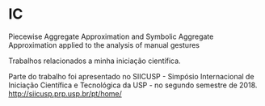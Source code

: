 # IC
Piecewise Aggregate Approximation and Symbolic Aggregate Approximation applied to the analysis of manual gestures

Trabalhos relacionados a minha iniciação científica.

Parte do trabalho foi apresentado no SIICUSP - Simpósio Internacional de Iniciação Científica e Tecnológica da USP - no segundo semestre de 2018.
http://siicusp.prp.usp.br/pt/home/

